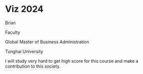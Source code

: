 # Viz 2024

Brian

Faculty

Global Master of Business Administration

Tunghai University

I will study very hard to get high score for this course and make a contribution to this society.
